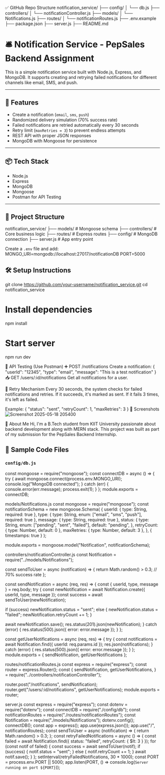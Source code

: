 ✅ GitHub Repo Structure
notification_service/
├── config/
│   └── db.js
├── controllers/
│   └── notificationController.js
├── models/
│   └── Notifications.js
├── routes/
│   └── notificationRoutes.js
├── .env.example
├── package.json
├── server.js
├── README.md


# 🛎️ Notification Service - PepSales Backend Assignment

This is a simple notification service built with Node.js, Express, and MongoDB. It supports creating and retrying failed notifications for different channels like email, SMS, and push.

---

## 🚀 Features
- Create a notification (`email`, `sms`, `push`)
- Randomized delivery simulation (70% success rate)
- Failed notifications are retried automatically every 30 seconds
- Retry limit (`maxRetries = 3`) to prevent endless attempts
- REST API with proper JSON responses
- MongoDB with Mongoose for persistence

---

## 📦 Tech Stack
- Node.js
- Express
- MongoDB
- Mongoose
- Postman for API Testing

---

## 📂 Project Structure
notification_service/
├── models/ # Mongoose schema
├── controllers/ # Core business logic
├── routes/ # Express routes
├── config/ # MongoDB connection
├── server.js # App entry point





Create a `.env` file and add:
MONGO_URI=mongodb://localhost:27017/notificationDB
PORT=5000



## 🛠️ Setup Instructions

git clone https://github.com/your-username/notification_service.git
cd notification_service

# Install dependencies
npm install

# Start server
npm run dev


🧪 API Testing (Use Postman)
➕ POST /notifications
Create a notification:
{
  "userId": "12345",
  "type": "email",
  "message": "This is a test notification"
}
📥 GET /users/:id/notifications
Get all notifications for a user.

🔁 Retry Mechanism
Every 30 seconds, the system checks for failed notifications and retries.
If it succeeds, it's marked as sent.
If it fails 3 times, it's left as failed.

Example:
{
  "status": "sent",
  "retryCount": 1,
  "maxRetries": 3
}
📸 Screenshots
![Screenshot 2025-05-18 205400](https://github.com/user-attachments/assets/c79d9c7c-1603-4c53-9972-24d1f2ffb26d)


💼 About Me
Hi, I'm a B.Tech student from KIIT University passionate about backend development along with MERN stack. This project was built as part of my submission for the PepSales Backend Internship.

## 📄 Sample Code Files
### `config/db.js`
const mongoose = require("mongoose");
const connectDB = async () => {
  try {
    await mongoose.connect(process.env.MONGO_URI);
    console.log("MongoDB connected");
  } catch (err) {
    console.error(err.message);
    process.exit(1);
  }
};
module.exports = connectDB;


models/Notifications.js
const mongoose = require("mongoose");
const notificationSchema = new mongoose.Schema(
  {
    userId: { type: String, required: true },
    type: { type: String, enum: ["email", "sms", "push"], required: true },
    message: { type: String, required: true },
    status: {
      type: String,
      enum: ["pending", "sent", "failed"],
      default: "pending",
    },
    retryCount: { type: Number, default: 0 },
    maxRetries: { type: Number, default: 3 },
  },
  { timestamps: true }
);

module.exports = mongoose.model("Notification", notificationSchema);


controllers/notificationController.js
const Notification = require("../models/Notifications");

const sendToUser = async (notification) => {
  return Math.random() > 0.3; // 70% success rate
};

const sendNotification = async (req, res) => {
  const { userId, type, message } = req.body;
  try {
    const newNotification = await Notification.create({ userId, type, message });
    const success = await sendToUser(newNotification);

   if (success) newNotification.status = "sent";
    else {
      newNotification.status = "failed";
      newNotification.retryCount += 1;
    }

   await newNotification.save();
    res.status(201).json(newNotification);
  } catch (error) {
    res.status(500).json({ error: error.message });
  }
};

const getUserNotifications = async (req, res) => {
  try {
    const notifications = await Notification.find({ userId: req.params.id });
    res.json(notifications);
  } catch (error) {
    res.status(500).json({ error: error.message });
  }
};
module.exports = { sendNotification, getUserNotifications };



routes/notificationRoutes.js
const express = require("express");
const router = express.Router();
const {
  sendNotification,
  getUserNotifications,
} = require("../controllers/notificationController");

router.post("/notifications", sendNotification);
router.get("/users/:id/notifications", getUserNotifications);
module.exports = router;



server.js
const express = require("express");
const dotenv = require("dotenv");
const connectDB = require("./config/db");
const notificationRoutes = require("./routes/notificationRoutes");
const Notification = require("./models/Notifications");
dotenv.config();
connectDB();
const app = express();
app.use(express.json());
app.use("/", notificationRoutes);
const sendToUser = async (notification) => {
  return Math.random() > 0.3;
};
const retryFailedNotifications = async () => {
  const failed = await Notification.find({ status: "failed", retryCount: { $lt: 3 } });
  for (const notif of failed) {
    const success = await sendToUser(notif);
    if (success) {
      notif.status = "sent";
    } else {
      notif.retryCount += 1;
    }
    await notif.save();
  }
};
setInterval(retryFailedNotifications, 30 * 1000);
const PORT = process.env.PORT || 5000;
app.listen(PORT, () => console.log(`Server running on port ${PORT}`));
